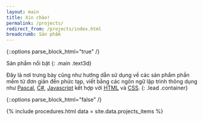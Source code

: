 ```yaml
---
layout: main
title: Xin chào!
permalink: /projects/
redirect_from: /projects/index.html
breadcrumb: Sản phẩm
---
```


{::options parse_block_html="true" /}
<section class="intro text-center">
Sản phẩm nổi bật
{: .main .text3d}

Đây là nơi trưng bày cũng như hướng dẫn sử dụng về các sản phẩm phần mềm từ đơn giản đến phức tạp, viết bằng các ngôn ngữ lập trình thông dụng như [Pascal](/dev/pascal), [C#](/dev/csharp), [Javascript](/dev/javascript) kết hợp với [HTML](/dev/html) và [CSS](/dev/css).
{: .lead .container}
</section>

{::options parse_block_html="false" /}

{% include procedures.html data = site.data.projects_items %}